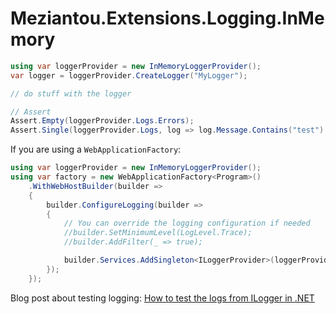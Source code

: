 # Meziantou.Extensions.Logging.InMemory

```c#
using var loggerProvider = new InMemoryLoggerProvider();
var logger = loggerProvider.CreateLogger("MyLogger");

// do stuff with the logger

// Assert
Assert.Empty(loggerProvider.Logs.Errors);
Assert.Single(loggerProvider.Logs, log => log.Message.Contains("test") && log.EventId.Id == 1);
```

If you are using a `WebApplicationFactory`:

```c#
using var loggerProvider = new InMemoryLoggerProvider();
using var factory = new WebApplicationFactory<Program>()
    .WithWebHostBuilder(builder =>
    {
        builder.ConfigureLogging(builder =>
        {
            // You can override the logging configuration if needed
            //builder.SetMinimumLevel(LogLevel.Trace);
            //builder.AddFilter(_ => true);

            builder.Services.AddSingleton<ILoggerProvider>(loggerProvider);
        });
    });
```

Blog post about testing logging: [How to test the logs from ILogger in .NET](https://www.meziantou.net/how-to-test-the-logs-from-ilogger-in-dotnet.htm)